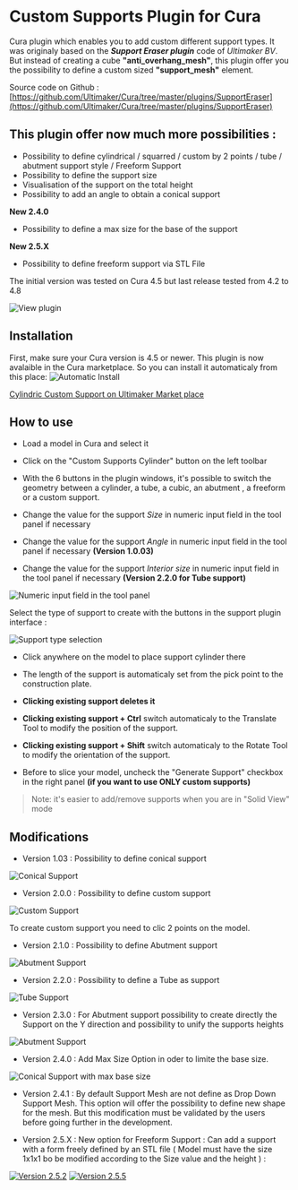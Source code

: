 # Custom Supports Plugin for Cura

Cura plugin which enables you to add custom different support types. It was originaly based on the ***Support Eraser plugin*** code of *Ultimaker BV*. But instead of creating a cube **"anti_overhang_mesh"**, this plugin offer you the possibility to define a custom sized **"support_mesh"** element.

Source code on Github : [https://github.com/Ultimaker/Cura/tree/master/plugins/SupportEraser](https://github.com/Ultimaker/Cura/tree/master/plugins/SupportEraser)

This plugin offer now much more possibilities :
----

- Possibility to define cylindrical / squarred / custom by 2 points / tube / abutment support style / Freeform Support
- Possibility to define the support size
- Visualisation of the support on the total height
- Possibility to add an angle to obtain a conical support

**New 2.4.0**

- Possibility to define a max size for the base of the support


**New 2.5.X**

- Possibility to define freeform support via STL File

The initial version was tested on Cura 4.5 but last release tested from 4.2 to 4.8

![View plugin](./images/plugin.jpg)

## Installation

First, make sure your Cura version is 4.5 or newer. This plugin is now avalaible in the Cura marketplace. So you can install it automaticaly from this place:
![Automatic Install](./images/MarketPlace.JPG)

[Cylindric Custom Support on Ultimaker Market place](https://marketplace.ultimaker.com/app/cura/plugins/5axes/CustomSupportCylinder)


## How to use

* Load a model in Cura and select it

* Click on the "Custom Supports Cylinder" button on the left toolbar
* With the 6 buttons in the plugin windows, it's possible to switch the geometry between a cylinder, a tube, a cubic, an abutment , a freeform or a custom support.
* Change the value for the support *Size* in numeric input field in the tool panel if necessary
* Change the value for the support *Angle* in numeric input field in the tool panel if necessary **(Version 1.0.03)**
* Change the value for the support *Interior size* in numeric input field in the tool panel if necessary **(Version 2.2.0 for Tube support)**

![Numeric input field in the tool panel](./images/option_n.jpg)

Select the type of support to create with the buttons in the support plugin interface :

![Support type selection](./images/button.jpg)

- Click anywhere on the model to place support cylinder there
* The length of the support is automaticaly set from the pick point to the construction plate.

- **Clicking existing support deletes it**

- **Clicking existing support + Ctrl** switch automaticaly to the Translate Tool to modify the position of the support.

- **Clicking existing support + Shift** switch automaticaly to the Rotate Tool to modify the orientation of the support.

- Before to slice your model, uncheck the "Generate Support" checkbox in the right panel **(if you want to use ONLY custom supports)**

>Note: it's easier to add/remove supports when you are in "Solid View" mode


## Modifications

- Version 1.03 : Possibility to define conical support

![Conical Support](./images/conical_support.jpg)
	
- Version 2.0.0 : Possibility to define custom support

![Custom Support](./images/custom_support.jpg)

To create custom support you need to clic 2 points on the model.

- Version 2.1.0 : Possibility to define Abutment support

![Abutment Support](./images/Abutment.jpg)

- Version 2.2.0 : Possibility to define a Tube as support

![Tube Support](./images/Tube.jpg)

- Version 2.3.0 : For Abutment support possibility to create directly the Support on the Y direction and possibility to unify the supports heights

![Abutment Support](./images/AbutmentSupport.jpg)

- Version 2.4.0 : Add Max Size Option in oder to limite the base size.

![Conical Support with max base size](./images/cone.jpg)

- Version 2.4.1 : By default Support Mesh are not define as Drop Down Support Mesh. This option will offer the possibility to define new shape for the mesh. But this modification must be validated by the users before going further in the development.

- Version 2.5.X : New option for Freeform Support : Can add a support with a form freely defined by an STL file ( Model must have the size 1x1x1 bo be modified according to the Size value and the height ) :

[![Version 2.5.2](http://img.youtube.com/vi/lCSbLjEbc-E/0.jpg)](http://www.youtube.com/watch?v=lCSbLjEbc-E)
[![Version 2.5.5](http://img.youtube.com/vi/fMwHHQumd3o/0.jpg)](http://www.youtube.com/watch?v=fMwHHQumd3o)

